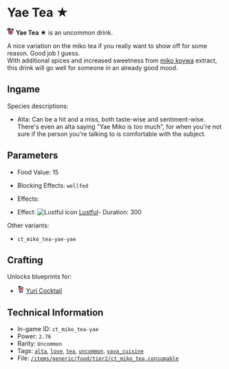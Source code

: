 # Yae Tea ★

<img src="https://raw.githubusercontent.com/Ceterai/Enternia/main/items/generic/food/tier2/ct_miko_tea.png" alt="Yae Tea ★ icon" loading="lazy" height=16px width="auto" /> **Yae Tea ★** is an uncommon drink.

A nice variation on the miko tea if you really want to show off for some reason. Good job I guess.  
With additional spices and increased sweetness from [miko koywa](https://ceterai.github.io/MyEnternia/Wiki/mikokoywa) extract, this drink will go well for someone in an already good mood.

## Ingame

Species descriptions:

- Alta: Can be a hit and a miss, both taste-wise and sentiment-wise. There's even an alta saying "Yae Miko is too much", for when you're not sure if the person you're talking to is comfortable with the subject.

## Parameters

- Food Value: 15
- Blocking Effects: `wellfed`
- Effects: 

- Effect: <img src="https://raw.githubusercontent.com/Ceterai/Enternia/main/animations/emotes/alta/steaming.png:1" alt="Lustful icon" loading="lazy" height=16px width="auto" /> [Lustful](https://ceterai.github.io/MyEnternia/Wiki/Lustful)- Duration: 300

Other variants:

- `ct_miko_tea-yae-yae`

## Crafting

Unlocks blueprints for:

- <img src="https://raw.githubusercontent.com/Ceterai/Enternia/main/items/generic/food/tier4/ct_yuri_cocktail.png" alt="Yuri Cocktail icon" loading="lazy" height=16px width="auto" /> [Yuri Cocktail](https://ceterai.github.io/MyEnternia/Wiki/YuriCocktail)

## Technical Information

- In-game ID: `ct_miko_tea-yae`
- Power: `2.76`
- Rarity: `Uncommon`
- Tags: [`alta`](https://ceterai.github.io/MyEnternia/Wiki/Tags/Alta), [`love`](https://ceterai.github.io/MyEnternia/Wiki/Tags/Love), [`tea`](https://ceterai.github.io/MyEnternia/Wiki/Tags/Tea), [`uncommon`](https://ceterai.github.io/MyEnternia/Wiki/Tags/Uncommon), [`yava_cuisine`](https://ceterai.github.io/MyEnternia/Wiki/Tags/YavaCuisine)
- File: [`/items/generic/food/tier2/ct_miko_tea.consumable`](https://github.com/Ceterai/Enternia/blob/main/items/generic/food/tier2/ct_miko_tea.consumable)
